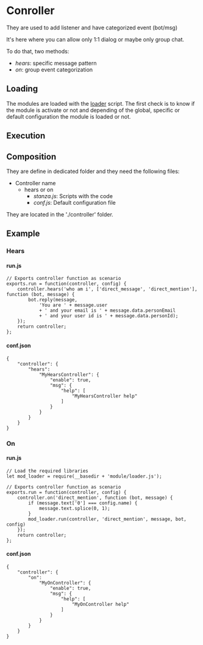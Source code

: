 # Conroller
They are used to add listener and have categorized event (bot/msg)

It's here where you can allow only 1:1 dialog or maybe only group chat.

To do that, two methods:
- *hears*: specific message pattern
- *on*: group event categorization

## Loading
The modules are loaded with the [loader](./controller/loader.js) script.
The first check is to know if the module is activate or not and
depending of the global, specific or default configuration the module is
loaded or not.

## Execution

## Composition
They are define in dedicated folder and they need the following files:
- Controller name
  - hears or on
    - *stanza.js*: Scripts with the code
    - *conf.js*: Default configuration file

They are located in the './controller' folder.

## Example
### Hears
#### run.js
```
// Exports controller function as scenario
exports.run = function(controller, config) {
    controller.hears('who am i', ['direct_message', 'direct_mention'], function (bot, message) {
        bot.reply(message,
            'You are ' + message.user
            + ' and your email is ' + message.data.personEmail
            + ' and your user id is ' + message.data.personId);
    });
    return controller;
};
```
#### conf.json
```
{
    "controller": {
        "hears":
            "MyHearsController": {
                "enable": true,
                "msg": {
                    "help": [
                        "MyHearsController help"
                    ]
                }
            }
        }
    }
}
```
### On
#### run.js
```
// Load the required libraries
let mod_loader = require(__basedir + 'module/loader.js');

// Exports controller function as scenario
exports.run = function(controller, config) {
    controller.on('direct_mention', function (bot, message) {
        if (message.text['0'] === config.name) {
            message.text.splice(0, 1);
        }
        mod_loader.run(controller, 'direct_mention', message, bot, config)
    });
    return controller;
};
```
#### conf.json
```
{
    "controller": {
        "on":
            "MyOnController": {
                "enable": true,
                "msg": {
                    "help": [
                        "MyOnController help"
                    ]
                }
            }
        }
    }
}
```
